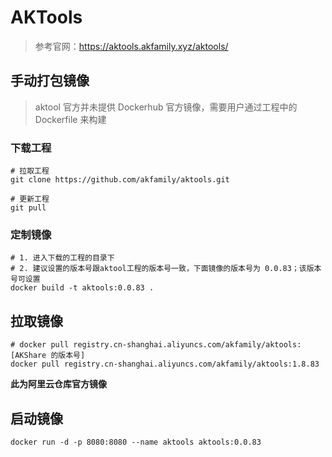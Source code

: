 # AKTools

> 参考官网：<https://aktools.akfamily.xyz/aktools/>

## 手动打包镜像

> aktool 官方并未提供 Dockerhub 官方镜像，需要用户通过工程中的 Dockerfile 来构建

### 下载工程

```shell
# 拉取工程
git clone https://github.com/akfamily/aktools.git

# 更新工程
git pull
```

### 定制镜像

```shell
# 1. 进入下载的工程的目录下
# 2. 建议设置的版本号跟aktool工程的版本号一致，下面镜像的版本号为 0.0.83；该版本号可设置
docker build -t aktools:0.0.83 .
```

## 拉取镜像

```shell
# docker pull registry.cn-shanghai.aliyuncs.com/akfamily/aktools:[AKShare 的版本号]
docker pull registry.cn-shanghai.aliyuncs.com/akfamily/aktools:1.8.83
```

**此为阿里云仓库官方镜像**

## 启动镜像

```shell
docker run -d -p 8080:8080 --name aktools aktools:0.0.83
```
